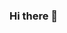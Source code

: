 ### Hi there 👋

<!--
**EkusuMakina/EkusuMakina** is a ✨ _special_ ✨ repository because its `README.md` (this file) appears on your GitHub profile.
This repository is just a place where my ideas get stored.
Welcome to contact with me.

